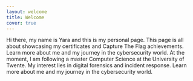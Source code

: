 ```yaml
---
layout: welcome
title: Welcome
cover: true
---
```

Hi there, my name is Yara and this is my personal page. This page is all about showcasing my certificates and Capture The Flag achievements. Learn more about me and my journey in the cybersecurity world. At the moment, I am following a master Computer Science at the University of Twente. My interest lies in digital forensics and incident response. Learn more about me and my journey in the cybersecurity world.
